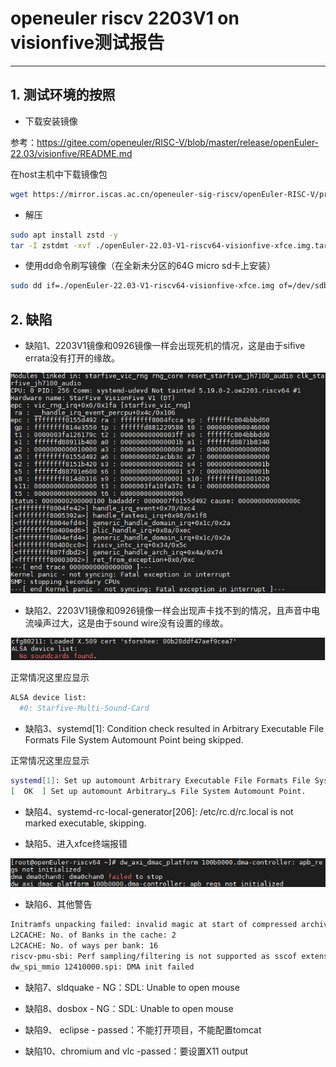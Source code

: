 # openeuler riscv 2203V1 on visionfive测试报告

---

## 1. 测试环境的按照

- 下载安装镜像

参考：https://gitee.com/openeuler/RISC-V/blob/master/release/openEuler-22.03/visionfive/README.md

在host主机中下载镜像包

```bash
wget https://mirror.iscas.ac.cn/openeuler-sig-riscv/openEuler-RISC-V/preview/openEuler-22.03-V1-riscv64/Visionfive/openEuler-22.03-V1-riscv64-visionfive-xfce.img.tar.zst 
```

- 解压

```bash
sudo apt install zstd -y
tar -I zstdmt -xvf ./openEuler-22.03-V1-riscv64-visionfive-xfce.img.tar.zst 
```

- 使用dd命令刷写镜像（在全新未分区的64G micro sd卡上安装）

```bash
sudo dd if=./openEuler-22.03-V1-riscv64-visionfive-xfce.img of=/dev/sdb bs=1M iflag=fullblock oflag=direct conv=fsync status=progress
```

## 2. 缺陷

- 缺陷1、2203V1镜像和0926镜像一样会出现死机的情况，这是由于sifive errata没有打开的缘故。

![Image](./images/cpu-stop.png)

- 缺陷2、2203V1镜像和0926镜像一样会出现声卡找不到的情况，且声音中电流噪声过大，这是由于sound wire没有设置的缘故。

![Image](./images/sound.jpg)

正常情况这里应显示

```bash
ALSA device list:
  #0: Starfive-Multi-Sound-Card
```

- 缺陷3、systemd[1]: Condition check resulted in Arbitrary Executable File Formats File System Automount Point being skipped.

正常情况这里应显示

```bash
systemd[1]: Set up automount Arbitrary Executable File Formats File System Automount Point.
[  OK  ] Set up automount Arbitrary…s File System Automount Point.
```

- 缺陷4、systemd-rc-local-generator[206]: /etc/rc.d/rc.local is not marked executable, skipping.


- 缺陷5、进入xfce终端报错

![Image](./images/error.png)

- 缺陷6、其他警告

```bash
Initramfs unpacking failed: invalid magic at start of compressed archive
L2CACHE: No. of Banks in the cache: 2
L2CACHE: No. of ways per bank: 16
riscv-pmu-sbi: Perf sampling/filtering is not supported as sscof extension is not available
dw_spi_mmio 12410000.spi: DMA init failed
```

- 缺陷7、sldquake  - NG：SDL: Unable to open mouse

- 缺陷8、dosbox  - NG：SDL: Unable to open mouse

- 缺陷9、 eclipse - passed：不能打开项目，不能配置tomcat

- 缺陷10、chromium and vlc -passed：要设置X11 output

